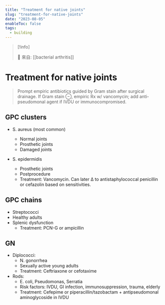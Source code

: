 ```yaml
---
title: "Treatment for native joints"
slug: "treatment-for-native-joints"
date: "2023-08-05"
enableToc: false
tags:
  - building
---
```


> [!info]
>
> 🌱 來自: [[bacterial arthritis]]

# Treatment for native joints

> Prompt empiric antibiotics guided by Gram stain after surgical drainage. If Gram stain ⊖, empiric Rx w/ vancomycin; add anti-pseudomonal agent if IVDU or immunocompromised.

## GPC clusters

- S. aureus (most common)
  - Normal joints
  - Prosthetic joints
  - Damaged joints
- S. epidermidis

  - Prosthetic joints
  - Postprocedure
  - Treatment: Vancomycin. Can later Δ to antistaphylococcal penicillin or cefazolin based on sensitivities.

## GPC chains

- Streptococci
- Healthy adults
- Splenic dysfunction
  - Treatment: PCN-G or ampicillin

## GN

- Diplococci:
  - N. gonorrhea
  - Sexually active young adults
  - Treatment: Ceftriaxone or cefotaxime
- Rods:
  - E. coli, Pseudomonas, Serratia
  - Risk factors: IVDU, GI infection, immunosuppression, trauma, elderly
  - Treatment: Cefepime or piperacillin/tazobactam + antipseudomonal aminoglycoside in IVDU
